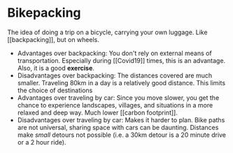 # Bikepacking

The idea of doing a trip on a bicycle, carrying your own luggage. Like [[backpacking]], but on wheels. 

- Advantages over backpacking: You don't rely on external means of transportation. Especially during [[Covid19]] times, this is an advantage. Also, it is a good **exercise**. 
- Disadvantages over backpacking: The distances covered are much smaller. Traveling 80km in a day is a relatively good distance. This limits the choice of destinations
- Advantages over traveling by car: Since you move slower, you get the chance to experience landscapes, villages, and situations in a more relaxed and deep way. Much lower [[carbon footprint]].
- Disadvantages over traveling by car: Makes it harder to plan. Bike paths are not universal, sharing space with cars can be daunting. Distances make *small* detours not possible (i.e. a 30km detour is a 20 minute drive or a 2 hour ride). 

